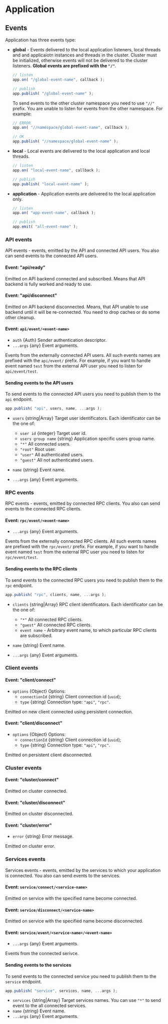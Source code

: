 # Application

## Events

Application has three events type:

- **global** - Events delivered to the local application listeners, local threads and and applicaiotn instances and threads in the cluster. Cluster must be initialized, otherwise events will not be delivered to the cluster listeners. **Global events are prefixed with the `"/"`**.

    ```javascript
    // listen
    app.on( "/global-event-name", callback );

    // publish
    app.publish( "/global-event-name" );
    ```

    To send events to the other cluster namespace you need to use `"//"` prefix. You are unable to listen for events from the other namespace. For example:

    ```javascript
    // ERROR
    app.on( "//namespace/global-event-name", callback );

    // OK
    app.publish( "//namespace/global-event-name" );
    ```

- **local** - Local events are delivered to the local application and local threads.

    ```javascript
    // listen
    app.on( "local-event-name", callback );

    // publish
    app.publish( "local-event-name" );
    ```

- **application** - Application events are delivered to the local application only.

    ```javascript
    // listen
    app.on( "app-event-name", callback );

    // publish
    app.emit( "all-event-name" );
    ```

### API events

API events - events, emitted by the API and connected API users. You also can send events to the connected API users.

#### Event: "api/ready"

Emitted on API backend connected and subscribed. Means that API backend is fully worked and ready to use.

#### Event: "api/disconnect"

Emitted on API backend disconnected. Means, that API unable to use backend until it will be re-connected. You need to drop caches or do some other cleanup.

#### Event: `api/event/<event-name>`

- `auth` {Auth} Sender authentication descriptor.
- `...args` {any} Event arguments.

Events from the externally connected API users. All such events names are prefixed with the `api/event/` prefix. For example, if you want to handle event named `test` from the external API user you need to listen for `api/event/test`.

#### Sending events to the API users

To send events to the connected API users you need to publish them to the `api` endpoint.

```javascript
app.publish( "api", users, name, ...args );
```

- `users` {string|Array} Target user identificators. Each identificator can be the one of:

    - `user id` {integer} Target user id.
    - `users group name` {string} Application specific users group name.
    - `"*"` All connected users.
    - `"root"` Root user.
    - `"user"` All authenticated users.
    - `"guest"` All not authenticated users.

- `name` {string} Event name.

- `...args` {any} Event arguments.

### RPC events

RPC events - events, emitted by connected RPC clients. You also can send events to the connected RPC clients.

#### Event: `rpc/event/<event-name>`

- `...args` {any} Event arguments.

Events from the externally connected RPC clients. All such events names are prefixed with the `rpc/event/` prefix. For example, if you want to handle event named `test` from the external RPC user you need to listen for `rpc/event/test`.

#### Sending events to the RPC clients

To send events to the connected RPC users you need to publish them to the `rpc` endpoint.

```javascript
app.publish( "rpc", clients, name, ...args );
```

- `clients` {string|Array} RPC client identificators. Each identificator can be the one of:

    - `"*"` All connected RPC clients.
    - `"guest"` All connected RPC clients.
    - `event name` - Arbitrary event name, to which particular RPC clients are subscribed.

- `name` {string} Event name.

- `...args` {any} Event arguments.

### Client events

#### Event: "client/connect"

- `options` {Object} Options:
    - `connectionId` {string} Client connection id (`uuid`);
    - `type` {string} Connection type: `"api"`, `"rpc"`.

Emitted on new client connected using persistent connection.

#### Event: "client/disconnect"

- `options` {Object} Options:
    - `connectionId` {string} Client connection id (`uuid`);
    - `type` {string} Connection type: `"api"`, `"rpc"`.

Emitted on persistent client disconnected.

### Cluster events

#### Event: "cluster/connect"

Emitted on cluster connected.

#### Event: "cluster/disconnect"

Emitted on cluster disconnected.

#### Event: "cluster/error"

- `error` {string} Error message.

Emitted on cluster error.

### Services events

Services events - events, emitted by the services to which your application is connected. You also can send events to the services.

#### Event: `service/connect/<service-name>`

Emitted on service with the specified name become connected.

#### Event: `service/disconnect/<service-name>`

Emitted on service with the specified name become disconnected.

#### Event: `service/event/<service-name>/<event-name>`

- `...args` {any} Event arguments.

Events from the connected serivce.

#### Sending events to the services

To send events to the connected service you need to publish them to the `service` endpoint.

```javascript
app.publish( "service", services, name, ...args );
```

- `services` {string|Array} Target services names. You can use `"*"` to send event to the all connected services.
- `name` {string} Event name.
- `...args` {any} Event arguments.
